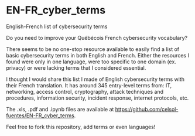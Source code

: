 # EN-FR_cyber_terms
English-French list of cybersecurity terms

Do you need to improve your Québécois French cybersecurity vocabulary?  

There seems to be no one-stop resource available to easily find a list of basic cybersecurity terms in both English and French. Either the resources I found were only in one language, were too specific to one domain (ex. privacy) or were lacking terms that I considered essential. 

I thought I would share this list I made of English cybersecurity terms with their French translation. It has around 345 entry-level terms from: IT, networking, access control, cryptography, attack techniques and procedures, information security, incident response, internet protocols, etc. 

The .xls, .pdf and .ipynb files are available at https://github.com/celsol-fuentes/EN-FR_cyber_terms.

Feel free to fork this repository, add terms or even languages!
